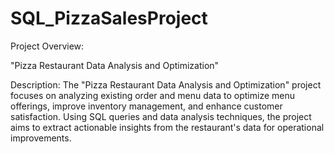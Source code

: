 # SQL_PizzaSalesProject

Project Overview:

"Pizza Restaurant Data Analysis and Optimization"

Description:
The "Pizza Restaurant Data Analysis and Optimization" project focuses on analyzing existing order and menu data to optimize menu offerings, improve inventory management, and enhance customer satisfaction. Using SQL queries and data analysis techniques, the project aims to extract actionable insights from the restaurant's data for operational improvements.
